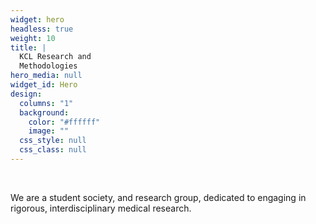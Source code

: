 ```yaml
---
widget: hero
headless: true
weight: 10
title: |
  KCL Research and  
  Methodologies
hero_media: null
widget_id: Hero
design:
  columns: "1"
  background:
    color: "#ffffff"
    image: ""
  css_style: null
  css_class: null
---
```


<br>

We are a student society, and research group, dedicated to engaging in
rigorous, interdisciplinary medical research.
